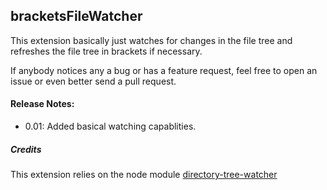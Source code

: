 ## bracketsFileWatcher

This extension basically just watches for changes in the file tree and refreshes the
file tree in brackets if necessary.

If anybody notices any a bug or has a feature request, feel free to open an issue or
even better send a pull request.


#### Release Notes:
* 0.01: Added basical watching capablities.

##### Credits
This extension relies on the node module [directory-tree-watcher](https://raw.github.com/jolira/directory-tree-watcher)